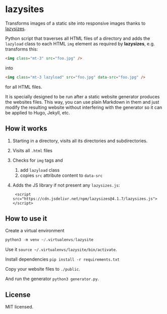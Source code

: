 # lazysites
Transforms images of a static site into responsive images thanks to [lazysizes](https://github.com/aFarkas/lazysizes).

Python script that traverses all HTML files of a directory and adds
the `lazyload` class to each HTML `img` element as required by
**lazysizes**, e.g. transforms this:

~~~ html
<img class="mt-3" src="foo.jpg" />
~~~

into

~~~ html
<img class="mt-3 lazyload" src="foo.jpg" data-src="foo.jpg" />
~~~

for all HTML files.

It is specially designed to be run after a static website generator
produces the websites files. This way, you can use plain Markdown in
them and just modify the resulting website without interfering with
the generator so it can be applied to Hugo, Jekyll, etc.

## How it works

1. Starting in a directory, visits all its directories and
subdirectories.
2. Visits all `.html` files
3. Checks for `img` tags and
   1. add `lazyload` class
   2. copies `src` attribute content to `data-src`
4. Adds the JS library if not present any `lazysizes.js`:
   
        <script src="https://cdn.jsdelivr.net/npm/lazysizes@4.1.7/lazysizes.js"></script>
   
## How to use it

Create a virtual environment

~~~python
python3 -m venv ~/.virtualenvs/lazysite
~~~

Use it `source ~/.virtualenvs/lazysite/bin/activate`.

Install dependencies `pip install -r requirements.txt`

Copy your website files to `./public`.

And run the generator `python3 generator.py`.
   
## License

MIT licensed.
